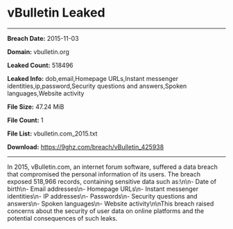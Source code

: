# vBulletin Leaked

------------
**Breach Date:** 2015-11-03

**Domain:** vbulletin.org

**Leaked Count:** 518496

**Leaked Info:** dob,email,Homepage URLs,Instant messenger identities,ip,password,Security questions and answers,Spoken languages,Website activity

**File Size:** 47.24 MiB

**File Count:** 1

**File List:** vbulletin.com_2015.txt

**Download:** https://9ghz.com/breach/vBulletin_425938

------------
In 2015, vBulletin.com, an internet forum software, suffered a data breach that compromised the personal information of its users. The breach exposed 518,966 records, containing sensitive data such as:\n\n- Date of birth\n- Email addresses\n- Homepage URLs\n- Instant messenger identities\n- IP addresses\n- Passwords\n- Security questions and answers\n- Spoken languages\n- Website activity\n\nThis breach raised concerns about the security of user data on online platforms and the potential consequences of such leaks.
